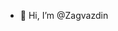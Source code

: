 - 👋 Hi, I’m @Zagvazdin


<!---
Zagvazdin/Zagvazdin is a ✨ special ✨ repository because its `README.md` (this file) appears on your GitHub profile.
You can click the Preview link to take a look at your changes.
--->
